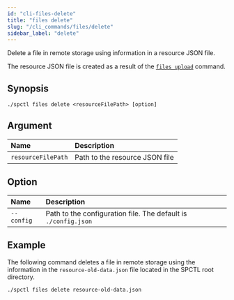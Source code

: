 ```yaml
---
id: "cli-files-delete"
title: "files delete"
slug: "/cli_commands/files/delete"
sidebar_label: "delete"
---
```


Delete a file in remote storage using information in a resource JSON file.

The resource JSON file is created as a result of the [`files upload`](/developers/cli_commands/files/upload) command.

## Synopsis

```
./spctl files delete <resourceFilePath> [option]
```

## Argument

|**Name**| **Description**                      |
| :- |:-------------------------------------|
|`resourceFilePath`| Path to the resource JSON file |

## Option

|**Name**|**Description**|
| :- | :- |
|`--config`|Path to the configuration file. The default is `./config.json`|

## Example

The following command deletes a file in remote storage using the information in the `resource-old-data.json` file located in the SPCTL root directory.

```
./spctl files delete resource-old-data.json
```